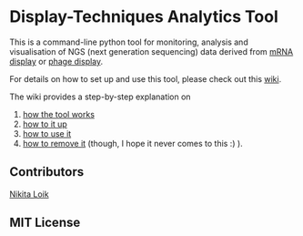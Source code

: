 # Display-Techniques Analytics Tool
This is a command-line python tool for monitoring, analysis and visualisation of NGS (next generation sequencing) data derived from [mRNA display](https://en.wikipedia.org/wiki/MRNA_display) or [phage display](https://en.wikipedia.org/wiki/Phage_display).

For details on how to set up and use this tool, please check out this [wiki](https://github.com/nikita-loik/mrna-display/wiki).

The wiki provides a step-by-step explanation on

1. [how the tool works](https://github.com/nikita-loik/mrna-display/wiki/How-the-Tool-Works)
2. [how to it up](https://github.com/nikita-loik/mrna-display/wiki/Set-Up-the-Tool)
3. [how to use it](https://github.com/nikita-loik/mrna-display/wiki/Use-the-Tool)
4. [how to remove it](https://github.com/nikita-loik/mrna-display/wiki/Remove-the-Tool) (though, I hope it never comes to this :) ).

## Contributors
[Nikita Loik](https://www.linkedin.com/in/nikita-loik)

## MIT License
